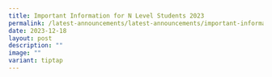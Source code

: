 ```yaml
---
title: Important Information for N Level Students 2023
permalink: /latest-announcements/latest-announcements/important-information-for-n-level-students2023/
date: 2023-12-18
layout: post
description: ""
image: ""
variant: tiptap
---
```

